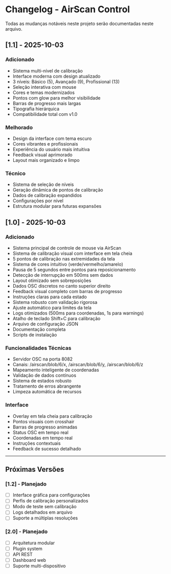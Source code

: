 # Changelog - AirScan Control

Todas as mudanças notáveis neste projeto serão documentadas neste arquivo.

## [1.1] - 2025-10-03

### Adicionado
- Sistema multi-nível de calibração
- Interface moderna com design atualizado
- 3 níveis: Básico (5), Avançado (9), Profissional (13)
- Seleção interativa com mouse
- Cores e temas modernizados
- Pontos com glow para melhor visibilidade
- Barras de progresso mais largas
- Tipografia hierárquica
- Compatibilidade total com v1.0

### Melhorado
- Design da interface com tema escuro
- Cores vibrantes e profissionais
- Experiência do usuário mais intuitiva
- Feedback visual aprimorado
- Layout mais organizado e limpo

### Técnico
- Sistema de seleção de níveis
- Geração dinâmica de pontos de calibração
- Dados de calibração expandidos
- Configurações por nível
- Estrutura modular para futuras expansões

## [1.0] - 2025-10-03

### Adicionado
- Sistema principal de controle de mouse via AirScan
- Sistema de calibração visual com interface em tela cheia
- 5 pontos de calibração nas extremidades da tela
- Sistema de cores intuitivo (verde/vermelho/amarelo)
- Pausa de 5 segundos entre pontos para reposicionamento
- Detecção de interrupção em 500ms sem dados
- Layout otimizado sem sobreposições
- Dados OSC discretos no canto superior direito
- Feedback visual completo com barras de progresso
- Instruções claras para cada estado
- Sistema robusto com validação rigorosa
- Ajuste automático para limites da tela
- Logs otimizados (500ms para coordenadas, 1s para warnings)
- Atalho de teclado Shift+C para calibração
- Arquivo de configuração JSON
- Documentação completa
- Scripts de instalação

### Funcionalidades Técnicas
- Servidor OSC na porta 8082
- Canais: /airscan/blob/6/x, /airscan/blob/6/y, /airscan/blob/6/z
- Mapeamento inteligente de coordenadas
- Validação de dados contínuos
- Sistema de estados robusto
- Tratamento de erros abrangente
- Limpeza automática de recursos

### Interface
- Overlay em tela cheia para calibração
- Pontos visuais com crosshair
- Barras de progresso animadas
- Status OSC em tempo real
- Coordenadas em tempo real
- Instruções contextuais
- Feedback de sucesso detalhado

---

## Próximas Versões

### [1.2] - Planejado
- [ ] Interface gráfica para configurações
- [ ] Perfis de calibração personalizados
- [ ] Modo de teste sem calibração
- [ ] Logs detalhados em arquivo
- [ ] Suporte a múltiplas resoluções

### [2.0] - Planejado
- [ ] Arquitetura modular
- [ ] Plugin system
- [ ] API REST
- [ ] Dashboard web
- [ ] Suporte multi-dispositivo
